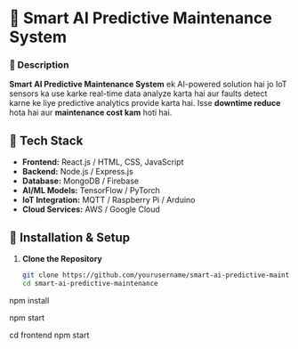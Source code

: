 # 🚀 Smart AI Predictive Maintenance System  

### 📖 Description  
**Smart AI Predictive Maintenance System** ek AI-powered solution hai jo IoT sensors ka use karke real-time data analyze karta hai aur faults detect karne ke liye predictive analytics provide karta hai. Isse **downtime reduce** hota hai aur **maintenance cost kam** hoti hai.  

## 📂 Tech Stack  
- **Frontend:** React.js / HTML, CSS, JavaScript  
- **Backend:** Node.js / Express.js  
- **Database:** MongoDB / Firebase  
- **AI/ML Models:** TensorFlow / PyTorch  
- **IoT Integration:** MQTT / Raspberry Pi / Arduino  
- **Cloud Services:** AWS / Google Cloud  

## 🚀 Installation & Setup  
1. **Clone the Repository**  
   ```bash
   git clone https://github.com/yourusername/smart-ai-predictive-maintenance.git
   cd smart-ai-predictive-maintenance


npm install


npm start


cd frontend
npm start
 

